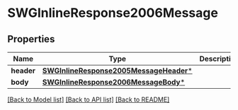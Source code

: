 # SWGInlineResponse2006Message

## Properties
Name | Type | Description | Notes
------------ | ------------- | ------------- | -------------
**header** | [**SWGInlineResponse2005MessageHeader***](SWGInlineResponse2005MessageHeader.md) |  | [optional] 
**body** | [**SWGInlineResponse2006MessageBody***](SWGInlineResponse2006MessageBody.md) |  | [optional] 

[[Back to Model list]](../README.md#documentation-for-models) [[Back to API list]](../README.md#documentation-for-api-endpoints) [[Back to README]](../README.md)


